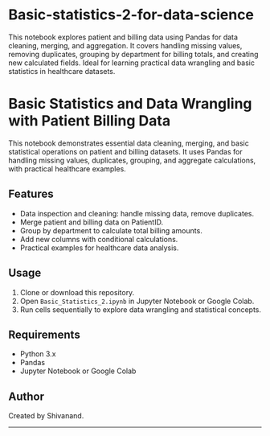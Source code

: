 # Basic-statistics-2-for-data-science
This notebook explores patient and billing data using Pandas for data cleaning, merging, and aggregation. It covers handling missing values, removing duplicates, grouping by department for billing totals, and creating new calculated fields. Ideal for learning practical data wrangling and basic statistics in healthcare datasets.

# Basic Statistics and Data Wrangling with Patient Billing Data

This notebook demonstrates essential data cleaning, merging, and basic statistical operations on patient and billing datasets. It uses Pandas for handling missing values, duplicates, grouping, and aggregate calculations, with practical healthcare examples.

## Features

- Data inspection and cleaning: handle missing data, remove duplicates.
- Merge patient and billing data on PatientID.
- Group by department to calculate total billing amounts.
- Add new columns with conditional calculations.
- Practical examples for healthcare data analysis.

## Usage

1. Clone or download this repository.
2. Open `Basic_Statistics_2.ipynb` in Jupyter Notebook or Google Colab.
3. Run cells sequentially to explore data wrangling and statistical concepts.

## Requirements

- Python 3.x
- Pandas
- Jupyter Notebook or Google Colab

## Author

Created by Shivanand.

---
